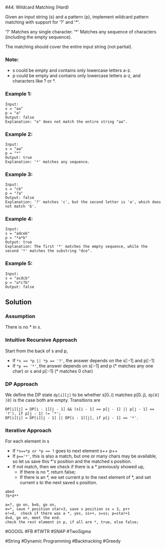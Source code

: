 #44. Wildcard Matching (Hard)

Given an input string (s) and a pattern (p), implement wildcard pattern matching with support for '?' and '*'.

'?' Matches any single character.
'*' Matches any sequence of characters (including the empty sequence).

The matching should cover the entire input string (not partial).

### Note:
- s could be empty and contains only lowercase letters a-z.
- p could be empty and contains only lowercase letters a-z, and characters like ? or *.

### Example 1:
```
Input:
s = "aa"
p = "a"
Output: false
Explanation: "a" does not match the entire string "aa".
```
### Example 2:
```
Input:
s = "aa"
p = "*"
Output: true
Explanation: '*' matches any sequence.
```
### Example 3:
```
Input:
s = "cb"
p = "?a"
Output: false
Explanation: '?' matches 'c', but the second letter is 'a', which does not match 'b'.
```
### Example 4:
```
Input:
s = "adceb"
p = "*a*b"
Output: true
Explanation: The first '*' matches the empty sequence, while the second '*' matches the substring "dce".
```
### Example 5:
```
Input:
s = "acdcb"
p = "a*c?b"
Output: false
```

## Solution
### Assumption
There is no * in s.

### Intuitive Recursive Approach
Start from the back of s and p,
- If `*s == *p || *p == '?'`, the answer depends on the s[:-1] and p[:-1]
- If `*p == '*'`, the answer depends on s[:-1] and p (* matches any one char) or s and p[:-1] (* matches 0 char)

### DP Approach
We define the DP state `dp[i][j]` to be whether s[0..i) matches p[0..j), `dp[0][0]` is the case both are empty. Transitions are
```
DP[i][j] = DP[i - 1][j - 1] && (s[i - 1] == p[j - 1] || p[j - 1] == '?'), if p[j - 1] != '*';
DP[i][j] = DP[i][j - 1] || DP[i - 1][j], if p[j - 1] == '*'.
```

### Iterative Approach
For each element in s
- If `*s==*p or *p == ?` goes to next element s++ p++
- If `p=='*'`, this is also a match, but one or many chars may be available, so let us save this *'s position and the matched s position.
- If not match, then we check if there is a * previously showed up,
  - If there is no *,  return false;
  - If there is an *,  we set current p to the next element of *, and set current s to the next saved s position.
```
abed
?b*d**

a=?, go on, b=b, go on,
e=*, save * position star=3, save s position ss = 3, p++
e!=d,  check if there was a *, yes, ss++, s=ss; p=star+1
d=d, go on, meet the end.
check the rest element in p, if all are *, true, else false;
```

#GOOGL #FB #TWTR #SNAP #TwoSigma

#String #Dynamic Programming #Backtracking #Greedy